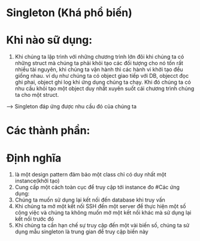 # Singleton (Khá phổ biến)
# Khi nào sữ dụng:
1. Khi chúng ta lập trình với những chương trình lớn đôi khi chúng ta có những struct mà chúng ta phải khỏi tạo các đối tượng cho nó tốn rất nhiều tài nguyên, khi chúng ta vận hành thì các hành vi khởi tạo đều giống nhau.
ví dụ như chúng ta có object giao tiếp với DB, objecct đọc ghi phai, object ghi log khi ứng dụng chúng ta chạy. Khi đó chúng ta có nhu cầu khỏi tạo một object duy nhất xuyên suốt cái chương trình chúng ta cho một struct.

 --> Singleton đáp ứng được nhu cầu đó của chúng ta

# Các thành phần:

 
# Định nghĩa
1. là một design pattern đảm bảo một class chỉ có duy nhất một instance(khởi tạo)
2. Cung cấp một cách toàn cục để truy cập tới instance đo
#Các ứng dụng:
1. Chúng ta muốn sử dụng lại kết nối đến database khi truy vấn
2. Khi chúng ta mở một kết nối SSH đến một server để thực hiện một số công việc và chúng ta không muốn mở một kết nối khác mà sử dụng lại kết nối trước đó
3. Khi chúng ta cần hạn chế sự truy cập đến một vài biến số, chúng ta sử dụng mẫu singleton là trung gian để truy cập biến này


